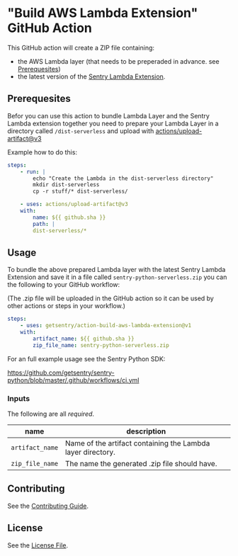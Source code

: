 # "Build AWS Lambda Extension" GitHub Action

This GitHub action will create a ZIP file containing:

- the AWS Lambda layer (that needs to be preperaded in advance. see [Prerequesites](#prerequesites))
- the latest version of the [Sentry Lambda Extension](https://github.com/getsentry/sentry-lambda-extension).

## Prerequesites

Befor you can use this action to bundle Lambda Layer and the Sentry Lambda extension together you need to prepare your Lambda Layer in a directory called `/dist-serverless` and upload with [actions/upload-artifact@v3](https://github.com/actions/upload-artifact)

Example how to do this:

```yaml
steps:
    - run: |
        echo "Create the Lambda in the dist-serverless directory"
        mkdir dist-serverless
        cp -r stuff/* dist-serverless/

    - uses: actions/upload-artifact@v3
    with:
        name: ${{ github.sha }}
        path: |
        dist-serverless/*
```

## Usage

To bundle the above prepared Lambda layer with the latest Sentry Lambda Extension and save it in a file called `sentry-python-serverless.zip` you can the following to your GitHub workflow:

(The .zip file will be uploaded in the GitHub action so it can be used by other actions or steps in your workflow.)

```yaml
steps:
    - uses: getsentry/action-build-aws-lambda-extension@v1
    with:
        artifact_name: ${{ github.sha }}
        zip_file_name: sentry-python-serverless.zip
```

For an full example usage see the Sentry Python SDK:

https://github.com/getsentry/sentry-python/blob/master/.github/workflows/ci.yml

### Inputs

The following are all _required_.

| name            | description                                                 |
| --------------- | ----------------------------------------------------------- |
| `artifact_name` | Name of the artifact containing the Lambda layer directory. |
| `zip_file_name` | The name the generated .zip file should have.               |

## Contributing

See the [Contributing Guide](CONTRIBUTING.md).

## License

See the [License File](LICENSE).
